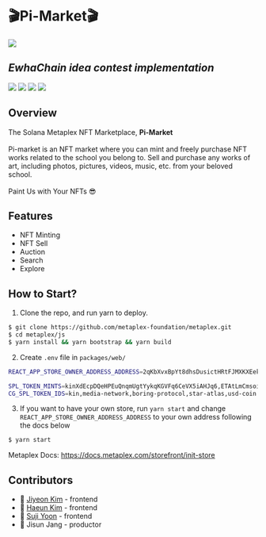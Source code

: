 # :clapper:Pi-Market:clapper:
<img src="https://user-images.githubusercontent.com/70956926/159220092-1c5a4b7e-7e3b-48b8-a1fc-f45cbd2f367a.PNG">

## _EwhaChain idea contest implementation_


<img src="https://img.shields.io/badge/react-61DAFB?style=for-the-badge&logo=react&logoColor=black"> <img src="https://img.shields.io/badge/html-E34F26?style=for-the-badge&logo=html5&logoColor=white">
<img src="https://img.shields.io/badge/Less-1D365D?style=for-the-badge&logo=Less&logoColor=white">
<img src="https://img.shields.io/badge/Typescript-3178C6?style=for-the-badge&logo=typescript&logoColor=white"/>

## Overview
The Solana Metaplex NFT Marketplace, **Pi-Market** <br><br>
Pi-market is an NFT market where you can mint and freely purchase NFT works related to the school you belong to. Sell and purchase any works of art, including photos, pictures, videos, music, etc. from your beloved school. <br><br>
Paint Us with Your NFTs 😎

## Features
- NFT Minting
- NFT Sell
- Auction
- Search
- Explore

## How to Start?
1. Clone the repo, and run yarn to deploy.

```bash
$ git clone https://github.com/metaplex-foundation/metaplex.git
$ cd metaplex/js
$ yarn install && yarn bootstrap && yarn build
```

2. Create `.env` file in `packages/web/`

```bash
REACT_APP_STORE_OWNER_ADDRESS_ADDRESS=2qKbXvxBpYt8dhsDusictHRtFJMXKXEekmGrwcAqyerY

SPL_TOKEN_MINTS=kinXdEcpDQeHPEuQnqmUgtYykqKGVFq6CeVX5iAHJq6,ETAtLmCmsoiEEKfNrHKJ2kYy3MoABhU6NQvpSfij5tDs,BLwTnYKqf7u4qjgZrrsKeNs2EzWkMLqVCu6j8iHyrNA3,ATLASXmbPQxBUYbxPsV97usA3fPQYEqzQBUHgiFCUsXx,EPjFWdd5AufqSSqeM2qN1xzybapC8G4wEGGkZwyTDt1v
CG_SPL_TOKEN_IDS=kin,media-network,boring-protocol,star-atlas,usd-coin
```

3. If you want to have your own store, run `yarn start` and change `REACT_APP_STORE_OWNER_ADDRESS_ADDRESS` to your own address following the docs below

```bash
$ yarn start
```

Metaplex Docs: 
https://docs.metaplex.com/storefront/init-store

## Contributors

- :girl: [Jiyeon Kim](https://github.com/JIYEONKIMPROG) - frontend
- :girl: [Haeun Kim](https://github.com/rosieposiess) - frontend
- :girl: [Suji Yoon](https://github.com/Yoon-Suji) - frontend
- :girl: Jisun Jang - productor


